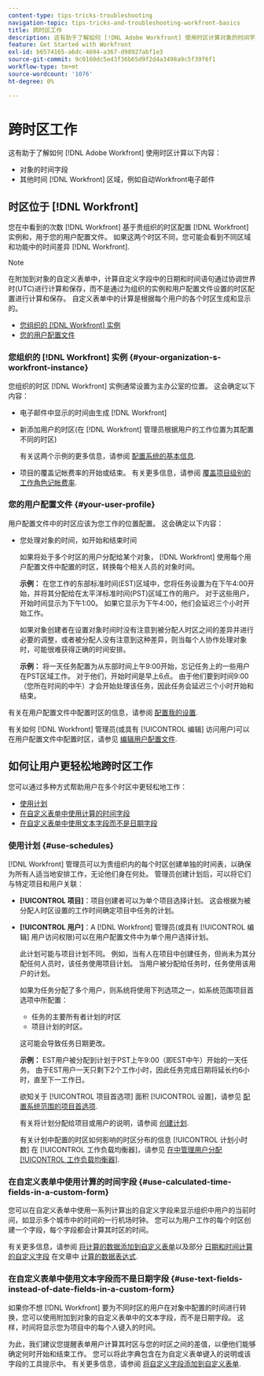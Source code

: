 ```yaml
---
content-type: tips-tricks-troubleshooting
navigation-topic: tips-tricks-and-troubleshooting-workfront-basics
title: 跨时区工作
description: 这有助于了解如何 [!DNL Adobe Workfront] 使用时区计算对象的时间字段和电子邮件等其他区域中的时间。
feature: Get Started with Workfront
exl-id: b6574165-a6dc-4694-a367-d98927abf1e3
source-git-commit: 9c0160dc5e43f36b65d9f2d4a3498a9c5f39f6f1
workflow-type: tm+mt
source-wordcount: '1076'
ht-degree: 0%

---
```


# 跨时区工作

这有助于了解如何 [!DNL Adobe Workfront] 使用时区计算以下内容：

* 对象的时间字段
* 其他时间 [!DNL Workfront] 区域，例如自动Workfront电子邮件

## 时区位于 [!DNL Workfront]

您在中看到的次数 [!DNL Workfront] 基于贵组织的时区配置 [!DNL Workfront] 实例和，用于您的用户配置文件。 如果这两个时区不同，您可能会看到不同区域和功能中的时间差异 [!DNL Workfront].

>[!NOTE]
>
>在附加到对象的自定义表单中，计算自定义字段中的日期和时间语句通过协调世界时(UTC)进行计算和保存，而不是通过为组织的实例和用户配置文件设置的时区配置进行计算和保存。 自定义表单中的计算是根据每个用户的各个时区生成和显示的。

* [您组织的 [!DNL Workfront] 实例](#your-organization-s-workfront-instance)
* [您的用户配置文件](#your-user-profile)

### 您组织的 [!DNL Workfront] 实例 {#your-organization-s-workfront-instance}

您组织的时区 [!DNL Workfront] 实例通常设置为主办公室的位置。 这会确定以下内容：

* 电子邮件中显示的时间由生成 [!DNL Workfront]
* 新添加用户的时区(在 [!DNL Workfront] 管理员根据用户的工作位置为其配置不同的时区)

   有关这两个示例的更多信息，请参阅 [配置系统的基本信息](../../administration-and-setup/get-started-wf-administration/configure-basic-info.md).

* 项目的覆盖记帐费率的开始或结束。 有关更多信息，请参阅 [覆盖项目级别的工作角色记帐费率](../../manage-work/projects/project-finances/override-job-role-billing-rates-at-the-project-level.md).

### 您的用户配置文件 {#your-user-profile}

用户配置文件中的时区应该为您工作的位置配置。 这会确定以下内容：

<!--
* The time shown in your outgoing [!DNL Workfront] email messages
[NOTE FROM LISA: Saeid that dates/times shown in emails are more complicated than how it is described in the article so we decided to comment out this line.]
-->
* 您处理对象的时间，如开始和结束时间

   如果将处于多个时区的用户分配给某个对象， [!DNL Workfront] 使用每个用户配置文件中配置的时区，转换每个相关人员的对象时间。

   **示例：** 在您工作的东部标准时间(EST)区域中，您将任务设置为在下午4:00开始，并将其分配给在太平洋标准时间(PST)区域工作的用户。 对于这些用户，开始时间显示为下午1:00。 如果它显示为下午4:00，他们会延迟三个小时开始工作。

   如果对象创建者在设置对象时间时没有注意到被分配人时区之间的差异并进行必要的调整，或者被分配人没有注意到这种差异，则当每个人协作处理对象时，可能很难获得正确的时间安排。

   **示例：** 将一天任务配置为从东部时间上午9:00开始，忘记任务上的一些用户在PST区域工作。 对于他们，开始时间是早上6点。 由于他们要到时间9:00（您所在时间的中午）才会开始处理该任务，因此任务会延迟三个小时开始和结束。

有关在用户配置文件中配置时区的信息，请参阅 [配置我的设置](../../workfront-basics/manage-your-account-and-profile/configuring-your-user-profile/configure-my-settings.md).

有关如何 [!DNL Workfront] 管理员(或具有 [!UICONTROL 编辑] 访问用户)可以在用户配置文件中配置时区，请参见 [编辑用户配置文件](../../administration-and-setup/add-users/create-and-manage-users/edit-a-users-profile.md).

## 如何让用户更轻松地跨时区工作

您可以通过多种方式帮助用户在多个时区中更轻松地工作：

* [使用计划](#use-schedules)
* [在自定义表单中使用计算的时间字段](#use-calculated-time-fields-in-a-custom-form)
* [在自定义表单中使用文本字段而不是日期字段](#use-text-fields-instead-of-date-fields-in-a-custom-form)

### 使用计划 {#use-schedules}

[!DNL Workfront] 管理员可以为贵组织内的每个时区创建单独的时间表，以确保为所有人适当地安排工作，无论他们身在何处。 管理员创建计划后，可以将它们与特定项目和用户关联：

* **[!UICONTROL 项目]**：项目创建者可以为单个项目选择计划。 这会根据为被分配人时区设置的工作时间确定项目中任务的计划。
* **[!UICONTROL 用户]**：A [!DNL Workfront] 管理员(或具有 [!UICONTROL 编辑] 用户访问权限)可以在用户配置文件中为单个用户选择计划。

   此计划可能与项目计划不同。 例如，当有人在项目中创建任务，但尚未为其分配任何人员时，该任务使用项目计划。 当用户被分配给任务时，任务使用该用户的计划。

   如果为任务分配了多个用户，则系统将使用下列选项之一，如系统范围项目首选项中所配置：

   * 任务的主要所有者计划的时区
   * 项目计划的时区。

   这可能会导致任务日期更改。

   **示例：** EST用户被分配到计划于PST上午9:00（即EST中午）开始的一天任务。 由于EST用户一天只剩下2个工作小时，因此任务完成日期将延长约6小时，直至下一工作日。

   欲知关于 [!UICONTROL 项目首选项] 面积 [!UICONTROL 设置]，请参见 [配置系统范围的项目首选项](../../administration-and-setup/set-up-workfront/configure-system-defaults/set-project-preferences.md).

   有关将计划分配给项目或用户的说明，请参阅 [创建计划](../../administration-and-setup/set-up-workfront/configure-timesheets-schedules/create-schedules.md).

   有关计划中配置的时区如何影响的时区分布的信息 [!UICONTROL 计划小时数] 在 [!UICONTROL 工作负载均衡器]，请参见 [在中管理用户分配 [!UICONTROL 工作负载均衡器]](../../resource-mgmt/workload-balancer/manage-user-allocations-workload-balancer.md).


### 在自定义表单中使用计算的时间字段 {#use-calculated-time-fields-in-a-custom-form}

您可以在自定义表单中使用一系列计算出的自定义字段来显示组织中用户的当前时间，如显示多个城市中的时间的一行机场时钟。 您可以为用户工作的每个时区创建一个字段，每个字段都会计算其时区的时间。

有关更多信息，请参阅 [将计算的数据添加到自定义表单](../../administration-and-setup/customize-workfront/create-manage-custom-forms/add-calculated-data-to-custom-form.md)以及部分 [日期和时间计算的自定义字段](../../reports-and-dashboards/reports/calc-cstm-data-reports/calculated-data-expressions.md#date) 在文章中 [计算的数据表达式](../../reports-and-dashboards/reports/calc-cstm-data-reports/calculated-data-expressions.md).

### 在自定义表单中使用文本字段而不是日期字段 {#use-text-fields-instead-of-date-fields-in-a-custom-form}

如果你不想 [!DNL Workfront] 要为不同时区的用户在对象中配置的时间进行转换，您可以使用附加到对象的自定义表单中的文本字段，而不是日期字段。 这样，时间将显示您为项目中的每个人键入的时间。

为此，我们建议您提醒表单用户计算其时区与您的时区之间的差值，以便他们能够确定何时开始和结束工作。 您可以将此字典包含在为自定义表单键入的说明或该字段的工具提示中。 有关更多信息，请参阅 [将自定义字段添加到自定义表单](../../administration-and-setup/customize-workfront/create-manage-custom-forms/add-a-custom-field-to-a-custom-form.md).
